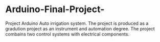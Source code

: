 # Arduino-Final-Project-
Project Arduino Auto irrigation system. The project is produced as a gradution project as an instrument and automation degree. The project combains two control systems with electrical components.
